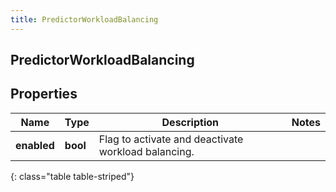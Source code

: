 ```yaml
---
title: PredictorWorkloadBalancing
---
```

## PredictorWorkloadBalancing

## Properties

|Name | Type | Description | Notes|
|------------ | ------------- | ------------- | -------------|
| **enabled** | **bool** | Flag to activate and deactivate workload balancing. | |
{: class="table table-striped"}


